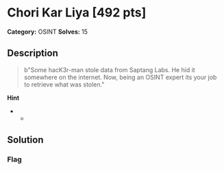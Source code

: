 # Chori Kar Liya [492 pts]

**Category:** OSINT
**Solves:** 15

## Description
>b"Some hacK3r-man stole data from Saptang Labs. He hid it somewhere on the internet. Now, being an OSINT expert its your job to retrieve what was stolen."

**Hint**
* -

## Solution

### Flag

